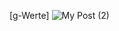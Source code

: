 [g-Werte] ![My Post (2)](https://user-images.githubusercontent.com/81904507/137326850-789d4d58-e203-434a-a2c4-4f9ce1746636.jpg)
